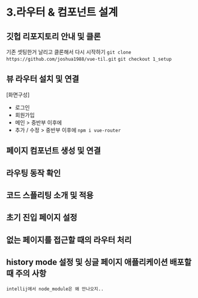 # 3.라우터 & 컴포넌트 설계

## 깃헙 리포지토리 안내 및 클론
기존 셋팅한거 날리고 클론해서 다시 시작하기
`git clone https://github.com/joshua1988/vue-til.git`
`git checkout 1_setup`

## 뷰 라우터 설치 및 연결
[화면구성]
- 로그인 
- 회원가입
- 메인 > 중반부 이후에
- 추가 / 수정 > 중반부 이후에
`npm i vue-router`

## 페이지 컴포넌트 생성 및 연결

## 라우팅 동작 확인

## 코드 스플리팅 소개 및 적용

## 초기 진입 페이지 설정

## 없는 페이지를 접근할 때의 라우터 처리

## history mode 설정 및 싱글 페이지 애플리케이션 배포할때 주의 사항

`intellij에서 node_module은 왜 안나오지..`
